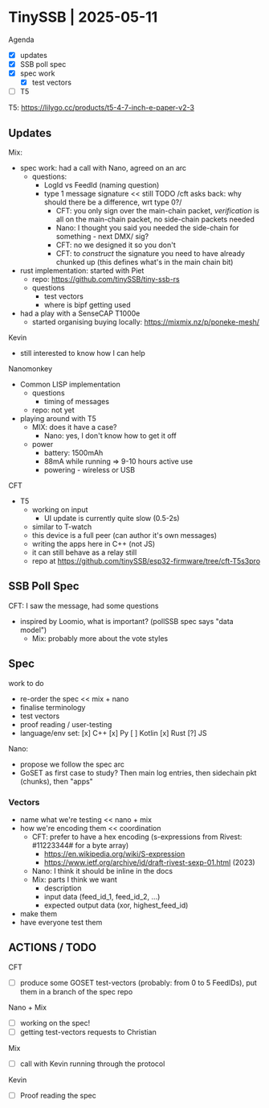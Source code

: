 # TinySSB | 2025-05-11

Agenda
- [x] updates
- [x] SSB poll spec
- [x] spec work
  - [x] test vectors
- [ ] T5

T5: https://lilygo.cc/products/t5-4-7-inch-e-paper-v2-3

## Updates

Mix:
- spec work: had a call with Nano, agreed on an arc
  - questions:
    - LogId vs FeedId (naming question)
    - type 1 message signature << still TODO /cft asks back: why should there be a difference, wrt type 0?/
      - CFT: you only sign over the main-chain packet, _verification_ is all on the main-chain packet, no side-chain packets needed
      - Nano: I thought you said you needed the side-chain for something - next DMX/ sig?
      - CFT: no we designed it so you don't 
      - CFT: to _construct_ the signature you need to have already chunked up (this defines what's in the main chain bit)
- rust implementation: started with Piet
  - repo: https://github.com/tinySSB/tiny-ssb-rs
  - questions
    - test vectors
    - where is bipf getting used
- had a play with a SenseCAP T1000e
  - started organising buying locally: https://mixmix.nz/p/poneke-mesh/

Kevin
- still interested to know how I can help

Nanomonkey
- Common LISP implementation
  - questions
    - timing of messages
  - repo: not yet
- playing around with T5
  - MIX: does it have a case?
    - Nano: yes, I don't know how to get it off
  - power
    - battery: 1500mAh
    - 88mA while running => 9-10 hours active use
    - powering - wireless or USB
  
CFT
- T5
  - working on input
    - UI update is currently quite slow (0.5-2s)
  - similar to T-watch
  - this device is a full peer (can author it's own messages)
  - writing the apps here in C++ (not JS)
  - it can still behave as a relay still
  - repo at https://github.com/tinySSB/esp32-firmware/tree/cft-T5s3pro



## SSB Poll Spec

CFT: I saw the message, had some questions
  - inspired by Loomio, what is important? (pollSSB spec says "data model")
    - Mix: probably more about the vote styles


## Spec

work to do
- re-order the spec         << mix + nano
- finalise terminology
- test vectors
- proof reading / user-testing
- language/env set:
  [x] C++
  [x] Py
  [ ] Kotlin
  [x] Rust
  [?] JS

Nano:
- propose we follow the spec arc
- GoSET as first case to study? Then main log entries, then sidechain pkt (chunks), then "apps"


### Vectors

- name what we're testing << nano + mix
- how we're encoding them << coordination
  - CFT: prefer to have a hex encoding (s-expressions from Rivest: #11223344# for a byte array)
    - https://en.wikipedia.org/wiki/S-expression
    - https://www.ietf.org/archive/id/draft-rivest-sexp-01.html (2023)
  - Nano: I think it should be inline in the docs
  - Mix: parts I think we want
    - description
    - input data (feed_id_1, feed_id_2, ...)
    - expected output data (xor, highest_feed_id)
- make them
- have everyone test them


## ACTIONS / TODO

CFT
- [ ] produce some GOSET test-vectors (probably: from 0 to 5 FeedIDs), put them in a branch of the spec repo

Nano + Mix
- [ ] working on the spec!
- [ ] getting test-vectors requests to Christian

Mix
- [ ] call with Kevin running through the protocol

Kevin
- [ ] Proof reading the spec

